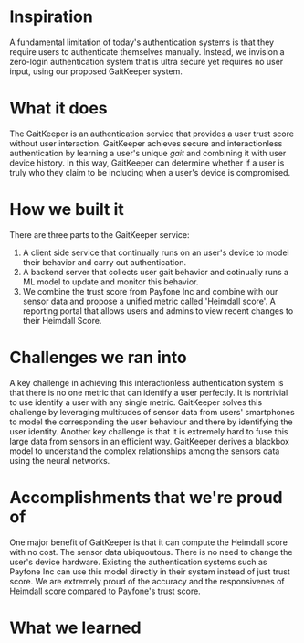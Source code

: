 # Inspiration
A fundamental limitation of today's authentication systems is that they require users to authenticate themselves manually. 
Instead, we invision a zero-login authentication system that is ultra secure yet requires no user input, using our proposed GaitKeeper system. 

# What it does
The GaitKeeper is an authentication service that provides a user trust score without user interaction.
GaitKeeper achieves secure and interactionless authentication by learning a user's unique _gait_ and combining it with user device history.
In this way, GaitKeeper can determine whether if a user is truly who they claim to be including when a user's device is compromised.

# How we built it
There are three parts to the GaitKeeper service:
1. A client side service that continually runs on an user's device to model their behavior and carry out authentication.
2. A backend server that collects user gait behavior and cotinually runs a ML model to update and monitor this behavior.
3. We combine the trust score from Payfone Inc and combine with our sensor data and propose a unified metric called 'Heimdall score'. A reporting portal that allows users and admins to view recent changes to their Heimdall Score.

# Challenges we ran into
A key challenge in achieving this interactionless authentication system is that there is no one metric that can identify a user perfectly. It is nontrivial to use identify a user with any single metric. 
GaitKeeper solves this challenge by leveraging multitudes of sensor data from users' smartphones to model the corresponding the user behaviour and there by identifying the user identity. Another key challenge is that it is extremely hard to fuse this large data from sensors in an efficient way. GaitKeeper derives a blackbox model to understand the complex relationships among the sensors data using the neural networks. 

# Accomplishments that we're proud of
One major benefit of GaitKeeper is that it can compute the Heimdall score with no cost. The sensor data ubiquoutous. There is no need to change the user's device hardware. Existing the authentication systems such as Payfone Inc can use this model directly in their system instead of just trust score. We are extremely proud of the accuracy and the responsivenes of Heimdall score compared to Payfone's trust score. 

# What we learned

